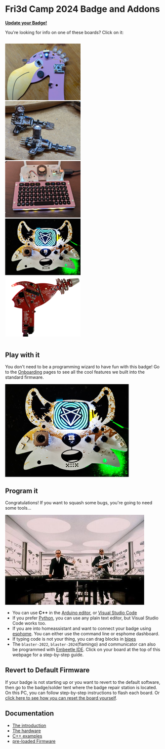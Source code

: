 # Fri3d Camp 2024 Badge and Addons

[**Update your Badge!**](onboarding/firstupdate)

You're looking for info on one of these boards? Click on it:

<div style="display: grid;grid-gap:1rem;grid-template-columns: repeat(2, 1fr);">

<a href="/badge_2024/flamingo"><img src="flamingo/flamingo.jpg" alt="Flamingo"/></a>
<a href="/badge_2024/noisycricket/"><img src="noisycricket/pin_header_alternate_orientation.png" alt="Noisy Cricket"/></a>
<a href="/badge_2024/communicator/"><img src="communicator.webp" alt="Communicator"/></a>
<a href="/badge_2024/onboarding/"><img src="badge2024.jpg" alt="Badge 2024"/></a>
<a href="/badge_2024/blaster-2022/"><img src="blaster-2022.webp" alt="Blaster 2022"/></a>

</div>

## Play with it

You don't need to be a programming wizard to have fun with this badge!
Go to the [Onboarding](onboarding) pages to see all the cool features we built into the standard firmware.

![badge image place holder](badge2024.jpg)

## Program it

Congratulations! If you want to squash some bugs, you're going to need some tools...

![Choose your tools](weapons.jpg)

- You can use **C++** in the [Arduino editor](arduino), or [Visual Studio Code](platformio)
- If you prefer [Python](micropython), you can use any plain text editor, but Visual Studio Code works too.
- If you are into homeassistant and want to connect your badge using [esphome](esphome). You can either use the command line or esphome dashboard.
- If typing code is not your thing, you can drag blocks in [bipes](bipes)
- The `blaster-2022`, `blaster-2024`(flamingo) and communicator can also be programmed with [Embeetle IDE](https://embeetle.com). Click on your board at the top of this webpage for a step-by-step guide.

## Revert to Default Firmware

If your badge is not starting up or you want to revert to the default software, then go to the badge/solder tent where the badge repair station is located. On this PC, you can follow step-by-step instructions to flash each board. Or [click here to see how you can reset the board yourself](reset).

## Documentation

- [The introduction](https://github.com/Fri3dCamp/badge_2024)
- [The hardware](https://github.com/Fri3dCamp/badge_2024_hw)
- [C++ examples](https://github.com/Fri3dCamp/badge_2024_arduino)
- [pre-loaded Firmware](https://github.com/Fri3dCamp/badge_2024_micropython)
